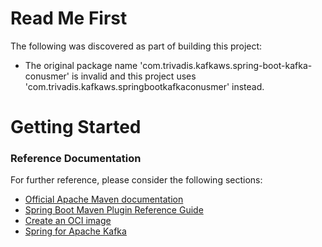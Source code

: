 # Read Me First
The following was discovered as part of building this project:

* The original package name 'com.trivadis.kafkaws.spring-boot-kafka-conusmer' is invalid and this project uses 'com.trivadis.kafkaws.springbootkafkaconusmer' instead.

# Getting Started

### Reference Documentation
For further reference, please consider the following sections:

* [Official Apache Maven documentation](https://maven.apache.org/guides/index.html)
* [Spring Boot Maven Plugin Reference Guide](https://docs.spring.io/spring-boot/docs/2.5.3/maven-plugin/reference/html/)
* [Create an OCI image](https://docs.spring.io/spring-boot/docs/2.5.3/maven-plugin/reference/html/#build-image)
* [Spring for Apache Kafka](https://docs.spring.io/spring-boot/docs/2.5.3/reference/htmlsingle/#boot-features-kafka)

